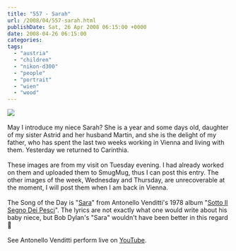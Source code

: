 ```yaml
---
title: "557 - Sarah"
url: /2008/04/557-sarah.html
publishDate: Sat, 26 Apr 2008 06:15:00 +0000
date: 2008-04-26 06:15:00
categories: 
tags: 
  - "austria"
  - "children"
  - "nikon-d300"
  - "people"
  - "portrait"
  - "wien"
  - "wood"
---
```

<a href="https://d25zfm9zpd7gm5.cloudfront.net/1200x1200/2008/20080422_191121_105_ps.jpg" target="_blank"><img src="https://d25zfm9zpd7gm5.cloudfront.net/0600x0600/2008/20080422_191121_105_ps.jpg"/></a><br/><br/><a href="https://d25zfm9zpd7gm5.cloudfront.net/1200x1200/2008/20080422_194032_181_ps.jpg" target="_blank"><img alt="" border="0" src="https://d25zfm9zpd7gm5.cloudfront.net/0150x0150/2008/20080422_194032_181_ps.jpg" style="margin: 0pt 0px 0pt 10px; float: right;"/></a> May I introduce my niece Sarah? She is a year and some days old, daughter of my sister Astrid and her husband Martin, and she is the delight of my father, who has spent the last two weeks working in Vienna and living with them. Yesterday we returned to Carinthia.<br/><br/><a href="https://d25zfm9zpd7gm5.cloudfront.net/1200x1200/2008/20080422_193209_163_ps.jpg" target="_blank"><img alt="" border="0" src="https://d25zfm9zpd7gm5.cloudfront.net/0150x0150/2008/20080422_193209_163_ps.jpg" style="margin: 0pt 10px 0pt 0px; float: left;"/></a> These images are from my visit on Tuesday evening. I had already worked on them and uploaded them to SmugMug, thus I can post this entry. The other images of the week, Wednesday and Thursday, are unrecoverable at the moment, I will post them when I am back in Vienna.<br/><br/>The Song of the Day is "<a href="http://www.italianissima.net/testi/saraven.htm" target="_blank">Sara</a>" from Antonello Venditti's 1978 album "<a href="http://www.amazon.com/Sotto-Il-Segno-Dei-Pesci/dp/B0000075U9" target="_blank">Sotto Il Segno Dei Pesci</a>". The lyrics are not exactly what one would write about his baby niece, but Bob Dylan's "Sara" wouldn't have been better in this regard 🙂<br/><br/>See Antonello Venditti perform live on <a href="http://www.youtube.com/watch?v=DjFKxORojz0" target="_blank">YouTube</a>.
